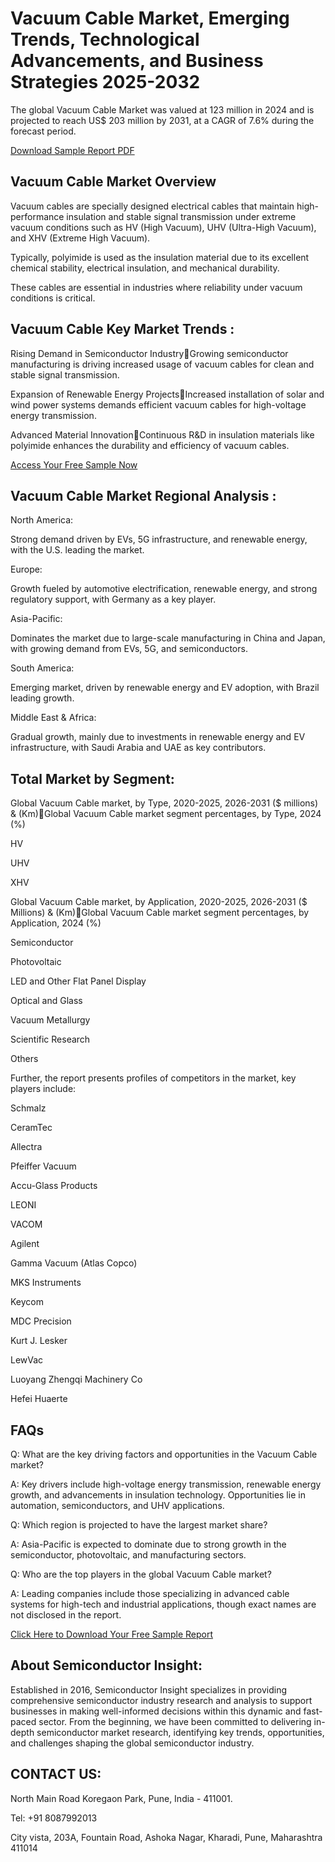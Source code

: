 <h1>Vacuum Cable Market, Emerging Trends, Technological Advancements, and Business Strategies 2025-2032</h1>

The global Vacuum Cable Market was valued at 123 million in 2024 and is projected to reach US$ 203 million by 2031, at a CAGR of 7.6% during the forecast period.

[Download Sample Report PDF ](https://semiconductorinsight.com/download-sample-report/?product_id=90896)

<h2>Vacuum Cable Market Overview</h2>

Vacuum cables are specially designed electrical cables that maintain high-performance insulation and stable signal transmission under extreme vacuum conditions such as HV (High Vacuum), UHV (Ultra-High Vacuum), and XHV (Extreme High Vacuum).

Typically, polyimide is used as the insulation material due to its excellent chemical stability, electrical insulation, and mechanical durability.

These cables are essential in industries where reliability under vacuum conditions is critical.

<h2>Vacuum Cable Key Market Trends  :</h2>

Rising Demand in Semiconductor IndustryGrowing semiconductor manufacturing is driving increased usage of vacuum cables for clean and stable signal transmission.

Expansion of Renewable Energy ProjectsIncreased installation of solar and wind power systems demands efficient vacuum cables for high-voltage energy transmission.

Advanced Material InnovationContinuous R&D in insulation materials like polyimide enhances the durability and efficiency of vacuum cables.

[Access Your Free Sample Now](https://semiconductorinsight.com/report/vacuum-cable-market-size/)

<h2>Vacuum Cable Market Regional Analysis :</h2>

North America:

Strong demand driven by EVs, 5G infrastructure, and renewable energy, with the U.S. leading the market.

Europe:

Growth fueled by automotive electrification, renewable energy, and strong regulatory support, with Germany as a key player.

Asia-Pacific:

Dominates the market due to large-scale manufacturing in China and Japan, with growing demand from EVs, 5G, and semiconductors.

South America:

Emerging market, driven by renewable energy and EV adoption, with Brazil leading growth.

Middle East & Africa:

Gradual growth, mainly due to investments in renewable energy and EV infrastructure, with Saudi Arabia and UAE as key contributors.

<h2>Total Market by Segment:</h2>

Global Vacuum Cable market, by Type, 2020-2025, 2026-2031 ($ millions) & (Km)Global Vacuum Cable market segment percentages, by Type, 2024 (%)

HV

UHV

XHV

Global Vacuum Cable market, by Application, 2020-2025, 2026-2031 ($ Millions) & (Km)Global Vacuum Cable market segment percentages, by Application, 2024 (%)

Semiconductor

Photovoltaic

LED and Other Flat Panel Display

Optical and Glass

Vacuum Metallurgy

Scientific Research

Others

Further, the report presents profiles of competitors in the market, key players include:

Schmalz

CeramTec

Allectra

Pfeiffer Vacuum

Accu-Glass Products

LEONI

VACOM

Agilent

Gamma Vacuum (Atlas Copco)

MKS Instruments

Keycom

MDC Precision

Kurt J. Lesker

LewVac

Luoyang Zhengqi Machinery Co

Hefei Huaerte

<h2>FAQs</h2>

Q: What are the key driving factors and opportunities in the Vacuum Cable market?

A: Key drivers include high-voltage energy transmission, renewable energy growth, and advancements in insulation technology. Opportunities lie in automation, semiconductors, and UHV applications.

Q: Which region is projected to have the largest market share?

A: Asia-Pacific is expected to dominate due to strong growth in the semiconductor, photovoltaic, and manufacturing sectors.

Q: Who are the top players in the global Vacuum Cable market?

A: Leading companies include those specializing in advanced cable systems for high-tech and industrial applications, though exact names are not disclosed in the report.

  [Click Here to Download Your Free Sample Report ](https://semiconductorinsight.com/download-sample-report/?product_id=90896)

<h2>About Semiconductor Insight:</h2>

Established in 2016, Semiconductor Insight specializes in providing comprehensive semiconductor industry research and analysis to support businesses in making well-informed decisions within this dynamic and fast-paced sector. From the beginning, we have been committed to delivering in-depth semiconductor market research, identifying key trends, opportunities, and challenges shaping the global semiconductor industry.

<h2>CONTACT US:</h2>

North Main Road Koregaon Park, Pune, India - 411001.

Tel: +91 8087992013

City vista, 203A, Fountain Road, Ashoka Nagar, Kharadi, Pune, Maharashtra 411014

